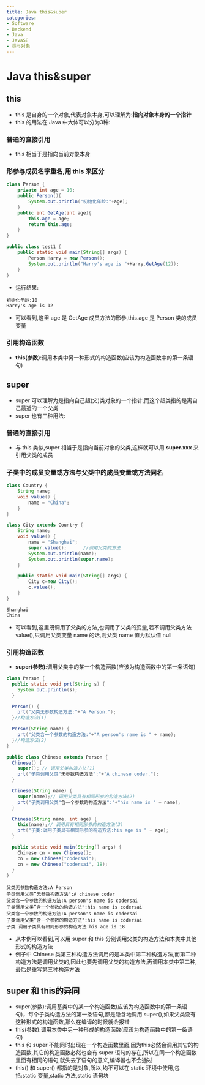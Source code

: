 ```yaml
---
title: Java this&super
categories:
- Software
- Backend
- Java
- JavaSE
- 类与对象
---
```

# Java this&super

## this

- this 是自身的一个对象,代表对象本身,可以理解为:**指向对象本身的一个指针**
- this 的用法在 Java 中大体可以分为3种:

### 普通的直接引用

- this 相当于是指向当前对象本身

### 形参与成员名字重名,用 this 来区分

```java
class Person {
    private int age = 10;
    public Person(){
        System.out.println("初始化年龄:"+age);
    }
    public int GetAge(int age){
        this.age = age;
        return this.age;
    }
}

public class test1 {
    public static void main(String[] args) {
        Person Harry = new Person();
        System.out.println("Harry's age is "+Harry.GetAge(12));
    }
}
```

- 运行结果:

```
初始化年龄:10
Harry's age is 12
```

- 可以看到,这里 age 是 GetAge 成员方法的形参,this.age 是 Person 类的成员变量

### 引用构造函数

- **this(参数)**:调用本类中另一种形式的构造函数(应该为构造函数中的第一条语句)

## super

- super 可以理解为是指向自己超(父)类对象的一个指针,而这个超类指的是离自己最近的一个父类
- super 也有三种用法:

### 普通的直接引用

- 与 this 类似,super 相当于是指向当前对象的父类,这样就可以用 **super.xxx** 来引用父类的成员

### 子类中的成员变量或方法与父类中的成员变量或方法同名

```java
class Country {
    String name;
    void value() {
        name = "China";
    }
}

class City extends Country {
    String name;
    void value() {
        name = "Shanghai";
        super.value();      //调用父类的方法
        System.out.println(name);
        System.out.println(super.name);
    }

    public static void main(String[] args) {
        City c=new City();
        c.value();
    }
}
```

```
Shanghai
China
```

- 可以看到,这里既调用了父类的方法,也调用了父类的变量,若不调用父类方法 value(),只调用父类变量 name 的话,则父类 name 值为默认值 null

### 引用构造函数

- **super(参数)**:调用父类中的某一个构造函数(应该为构造函数中的第一条语句)

```java
class Person {
  public static void prt(String s) {
    System.out.println(s);
  }

  Person() {
    prt("父类无参数构造方法:"+"A Person.");
  }//构造方法(1)

  Person(String name) {
    prt("父类含一个参数的构造方法:"+"A person's name is " + name);
  }//构造方法(2)
}

public class Chinese extends Person {
  Chinese() {
    super(); // 调用父类构造方法(1)
    prt("子类调用父类"无参数构造方法":"+"A chinese coder.");
  }

  Chinese(String name) {
    super(name);// 调用父类具有相同形参的构造方法(2)
    prt("子类调用父类"含一个参数的构造方法":"+"his name is " + name);
  }

  Chinese(String name, int age) {
    this(name);// 调用具有相同形参的构造方法(3)
    prt("子类:调用子类具有相同形参的构造方法:his age is " + age);
  }

  public static void main(String[] args) {
    Chinese cn = new Chinese();
    cn = new Chinese("codersai");
    cn = new Chinese("codersai", 18);
  }
}
```

```
父类无参数构造方法:A Person
子类调用父类”无参数构造方法":A chinese coder
父类含一个参数的构造方法:A person's name is codersai
子类调用父类”含一个参数的构造方法":his name is codersai
父类含一个参数的构造方法:A person's name is codersai
子类调用父类”含一个参数的构造方法":his name is codersai
子类:调用子类具有相同形参的构造方法:his age is 18
```

- 从本例可以看到,可以用 super 和 this 分别调用父类的构造方法和本类中其他形式的构造方法
- 例子中 Chinese 类第三种构造方法调用的是本类中第二种构造方法,而第二种构造方法是调用父类的,因此也要先调用父类的构造方法,再调用本类中第二种,最后是重写第三种构造方法

## super 和 this的异同

- super(参数):调用基类中的某一个构造函数(应该为构造函数中的第一条语句)，每个子类构造方法的第一条语句,都是隐含地调用 super(),如果父类没有这种形式的构造函数,那么在编译的时候就会报错
- this(参数):调用本类中另一种形成的构造函数(应该为构造函数中的第一条语句)
- this 和 super 不能同时出现在一个构造函数里面,因为this必然会调用其它的构造函数,其它的构造函数必然也会有 super 语句的存在,所以在同一个构造函数里面有相同的语句,就失去了语句的意义,编译器也不会通过
- this() 和 super() 都指的是对象,所以,均不可以在 static 环境中使用,包括:static 变量,static 方法,static 语句块